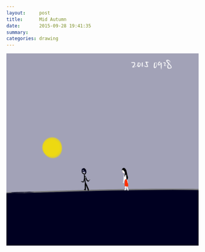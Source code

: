 ```yaml
---
layout:     post
title:      Mid Autumn
date:       2015-09-28 19:41:35
summary:    
categories: drawing
---
```

![Mid Autumn](/images/diary/Mid-Autumn.png "Spectacular")
